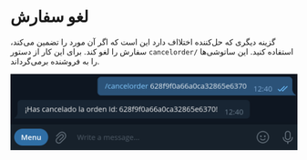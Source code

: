 # لغو سفارش

گزینه دیگری که حل‌کننده اختلااف دارد این است که اگر آن مورد را تضمین می‌کند، سفارش را لغو کند. برای این کار از دستور `cancelorder/` استفاده کنید. این ساتوشی‌ها را به فروشنده برمی‌گرداند.

![Cancel order capture](./assets/images/cancelorder.png)
